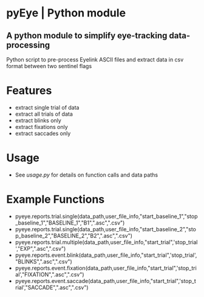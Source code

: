 # pyEye | Python module
## A python module to simplify eye-tracking data-processing

Python script to pre-process Eyelink ASCII files and extract data in csv format between two sentinel flags

# Features
- extract single trial of data<br>
- extract all trials of data<br>
- extract blinks only<br>
- extract fixations only<br>
- extract saccades only<br>

# Usage
- See <i>usage.py</i> for details on function calls and data paths

# Example Functions
- pyeye.reports.trial.single(data_path,user_file_info,"start_baseline_1","stop_baseline_1","BASELINE_1","B1",".asc",".csv")
- pyeye.reports.trial.single(data_path,user_file_info,"start_baseline_2","stop_baseline_2","BASELINE_2","B2",".asc",".csv")
- pyeye.reports.trial.multiple(data_path,user_file_info,"start_trial",'stop_trial',"EXP",".asc",".csv")
- pyeye.reports.event.blink(data_path,user_file_info,"start_trial",'stop_trial',"BLINKS",".asc",".csv")
- pyeye.reports.event.fixation(data_path,user_file_info,"start_trial",'stop_trial',"FIXATION",".asc",".csv")
- pyeye.reports.event.saccade(data_path,user_file_info,"start_trial",'stop_trial',"SACCADE",".asc",".csv")
